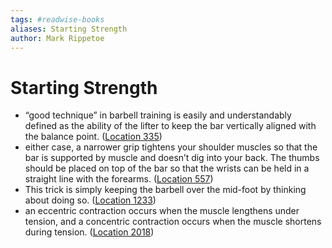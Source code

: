 ```yaml
---
tags: #readwise-books
aliases: Starting Strength
author: Mark Rippetoe
---
```

# Starting Strength

- “good technique” in barbell training is easily and understandably defined as the ability of the lifter to keep the bar vertically aligned with the balance point. ([Location 335](https://readwise.io/to_kindle?action=open&asin=B006XJR5ZA&location=335))
- either case, a narrower grip tightens your shoulder muscles so that the bar is supported by muscle and doesn’t dig into your back. The thumbs should be placed on top of the bar so that the wrists can be held in a straight line with the forearms. ([Location 557](https://readwise.io/to_kindle?action=open&asin=B006XJR5ZA&location=557))
- This trick is simply keeping the barbell over the mid-foot by thinking about doing so. ([Location 1233](https://readwise.io/to_kindle?action=open&asin=B006XJR5ZA&location=1233))
- an eccentric contraction occurs when the muscle lengthens under tension, and a concentric contraction occurs when the muscle shortens during tension. ([Location 2018](https://readwise.io/to_kindle?action=open&asin=B006XJR5ZA&location=2018))
